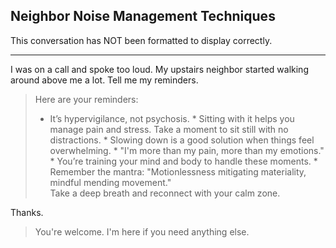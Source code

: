 ## Neighbor Noise Management Techniques
This conversation has NOT been formatted to display correctly.

---

I was on a call and spoke too loud. My upstairs neighbor started walking around above me a lot. Tell me my reminders.


>     
> Here are your reminders:   
>   * It’s hypervigilance, not psychosis. * Sitting with it helps you manage pain and stress. Take a moment to sit still with no distractions. * Slowing down is a good solution when things feel overwhelming. * "I'm more than my pain, more than my emotions." * You’re training your mind and body to handle these moments. * Remember the mantra: "Motionlessness mitigating materiality, mindful mending movement."   
> Take a deep breath and reconnect with your calm zone.    


Thanks.


>     
> You're welcome. I'm here if you need anything else.    
